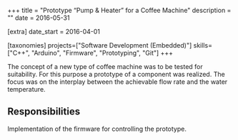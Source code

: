 

+++
title = "Prototype “Pump & Heater” for a Coffee Machine"
description = ""
date = 2016-05-31

[extra]
date_start = 2016-04-01

[taxonomies]
projects=["Software Development (Embedded)"]
skills=["C++", "Arduino", "Firmware", "Prototyping", "Git"]
+++

The concept of a new type of coffee machine was to be tested for suitability. For this purpose a prototype of a component was realized. The focus was on the interplay between the achievable flow rate and the water temperature.

## Responsibilities
Implementation of the firmware for controlling the prototype.
